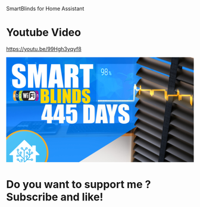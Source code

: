  SmartBlinds for Home Assistant

 
# Youtube Video

https://youtu.be/99Hgh3yqyf8

[![habot](https://raw.githubusercontent.com/PricelessToolkit/SmartBlinds/main/IMG/SmartBlinds.jpg)](https://youtu.be/99Hgh3yqyf8)


# Do you want to support me ? Subscribe and like!
